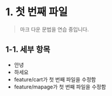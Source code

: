 # 1. 첫 번째 파일
> 마크 다운 문법을 연습 중입니다.

## 1-1. 세부 항목
* 안녕
* 하세요
* feature/cart가 첫 번째 파일을 수정함
* feature/mapage가 첫 번째 파일을 수정함
